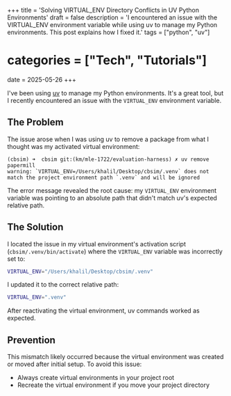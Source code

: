 +++
title = 'Solving VIRTUAL_ENV Directory Conflicts in UV Python Environments'
draft = false
description = 'I encountered an issue with the VIRTUAL_ENV environment variable while using uv to manage my Python environments. This post explains how I fixed it.'
tags = ["python", "uv"]
# categories = ["Tech", "Tutorials"]
date = 2025-05-26
+++

I've been using [uv](https://github.com/astral-sh/uv) to manage my Python environments. It's a great tool, but I recently encountered an issue with the `VIRTUAL_ENV` environment variable.

## The Problem

The issue arose when I was using uv to remove a package from what I thought was my activated virtual environment:

```
(cbsim) ➜  cbsim git:(km/mle-1722/evaluation-harness) ✗ uv remove papermill
warning: `VIRTUAL_ENV=/Users/khalil/Desktop/cbsim/.venv` does not match the project environment path `.venv` and will be ignored
```

The error message revealed the root cause: my `VIRTUAL_ENV` environment variable was pointing to an absolute path that didn't match uv's expected relative path.

## The Solution

I located the issue in my virtual environment's activation script (`cbsim/.venv/bin/activate`) where the `VIRTUAL_ENV` variable was incorrectly set to:
```bash
VIRTUAL_ENV="/Users/khalil/Desktop/cbsim/.venv"
```

I updated it to the correct relative path:
```bash
VIRTUAL_ENV=".venv"
```

After reactivating the virtual environment, uv commands worked as expected.

## Prevention

This mismatch likely occurred because the virtual environment was created or moved after initial setup. To avoid this issue:
- Always create virtual environments in your project root
- Recreate the virtual environment if you move your project directory

